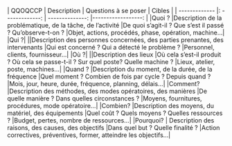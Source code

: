
| QQOQCCP    |   Description  | Questions à se poser | Cibles |
| ------------- |: -------------: | --------------: |------------------: |
|Quoi ? |Description de la problématique, de la tâche, de l’activité |De quoi s’agit-il ? Que s’est il passé ? Qu’observe-t-on ? |Objet, actions, procédés, phase, opération, machine…|
|Qui ?|
||Description des personnes concernées, des parties prenantes, des intervenants |Qui est concerné ? Qui a détecté le problème ? |Personnel, clients, fournisseur…|
|Où ?|
||Description des lieux |Où cela s’est-il produit ? Où cela se passe-t-il ? Sur quel poste? Quelle machine ? |Lieux, atelier, poste, machines…|
|Quand ? |Description du moment, de la durée, de la fréquence |Quel moment ? Combien de fois par cycle ? Depuis quand ? |Mois, jour, heure, durée, fréquence, planning, délais…|
|Comment? |Description des méthodes, des modes opératoires, des manières |De quelle manière ? Dans quelles circonstances ? |Moyens, fournitures, procédures, mode opératoire…|
|Combien? |Description des moyens, du matériel, des équipements |Quel coût ? Quels moyens ? Quelles ressources ? |Budget, pertes, nombre de ressources…|
|Pourquoi? | Description des raisons, des causes, des objectifs |Dans quel but ? Quelle finalité ? |Action correctives, préventives, former, atteindre les objectifs…|

 
